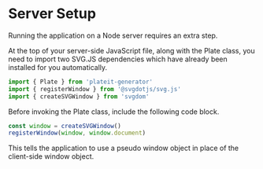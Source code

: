 # Server Setup

Running the application on a Node server requires an extra step.

At the top of your server-side JavaScript file, along with the Plate class, you need to import two SVG.JS dependencies which have already been installed for you automatically.

```javascript
import { Plate } from 'plateit-generator'
import { registerWindow } from '@svgdotjs/svg.js'
import { createSVGWindow } from 'svgdom'
```

Before invoking the Plate class, include the following code block.

```javascript
const window = createSVGWindow()
registerWindow(window, window.document)
```

This tells the application to use a pseudo window object in place of the client-side window object.